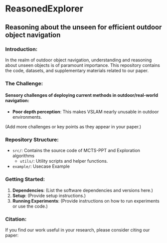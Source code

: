 # ReasonedExplorer

## Reasoning about the unseen for efficient outdoor object navigation

### Introduction:
In the realm of outdoor object navigation, understanding and reasoning about unseen objects is of paramount importance. This repository contains the code, datasets, and supplementary materials related to our paper.

### The Challenge:
#### Sensory challenges of deploying current methods in outdoor/real-world navigation:
- **Poor depth perception**: This makes VSLAM nearly unusable in outdoor environments.

(Add more challenges or key points as they appear in your paper.)

### Repository Structure:
- `src/`: Contains the source code of MCTS-PPT and Exploration algorithms
  - `utils/`: Utility scripts and helper functions.
- `example/`: Usecase Example

### Getting Started:
1. **Dependencies**: (List the software dependencies and versions here.)
2. **Setup**: (Provide setup instructions.)
3. **Running Experiments**: (Provide instructions on how to run experiments or use the code.)

### Citation:
If you find our work useful in your research, please consider citing our paper:
